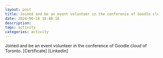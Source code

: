 ```yaml
---
layout: post
title: Joined and be an event volunteer in the conference of Goodle cloud of Toronto
date: 2024-06-16 16:40:16
description: 
tags: activity
categories: activity
---
```


Joined and be an event volunteer in the conference of Goodle cloud of Toronto. [Certificate] [Linkedin]
